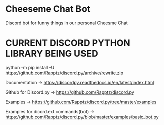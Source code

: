 # Cheeseme Chat Bot
Discord bot for funny things in our personal Cheesme Chat

# CURRENT DISCORD PYTHON LIBRARY BEING USED
python -m pip install -U https://github.com/Rapptz/discord.py/archive/rewrite.zip

Documentation -> https://discordpy.readthedocs.io/en/latest/index.html

Github for Discord.py -> https://github.com/Rapptz/discord.py

Examples -> https://github.com/Rapptz/discord.py/tree/master/examples

Examples for dicord.ext.commands(bot) -> https://github.com/Rapptz/discord.py/blob/master/examples/basic_bot.py
